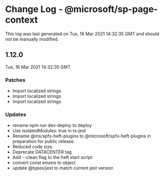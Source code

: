 # Change Log - @microsoft/sp-page-context

This log was last generated on Tue, 16 Mar 2021 14:32:35 GMT and should not be manually modified.

## 1.12.0
Tue, 16 Mar 2021 14:32:35 GMT

### Patches

- Import localized strings
- Import localized strings
- Import localized strings

### Updates

- rename npm run dev-deploy to deploy
- Use isolatedModules: true in ts-jest
- Rename @ms/spfx-heft-plugins to @microsoft/spfx-heft-plugins in preparation for public release.
- Reduced code size.
- Deprecate DATACENTER tag
- Add --clean flag to the heft start script
- convert const enums to object
- update @types/jest to match current jest version

